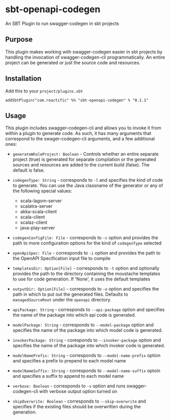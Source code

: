 # sbt-openapi-codegen
An SBT Plugin to run swagger-codegen in sbt projects

## Purpose
This plugin makes working with swagger-codegen easier in sbt projects by 
handling the invocation of swagger-codegen-cli programmatically. An entire
project can be generated or just the source code and resources. 

## Installation
Add this to your `project/plugins.sbt`
```sbtshell
addSbtPlugin("com.reactific" %% "sbt-openapi-codegen" % "0.1.1"
```

## Usage
This plugin includes swagger-codegen-cli and allows you to invoke it from 
within a plugin to generate code. As such, it has many arguments that 
correspond to the swager-codegen-cli arguments, and a few additional ones:

* `generateWholeProject: Boolean` - Controls whether an entire separate 
project (true) is generated for separate compilation or the generated sources
and resources are added to the current build (false). The default is false.


* `codegenType: String` - corresponds to `-l` and specifies the kind of code to 
generate. You can use the Java classname of the generator or any of the 
following special values:
    * scala-lagom-server
    * scalatra-server
    * akka-scala-client
    * scala-client
    * scalaz-client
    * java-play-server

* `codegenConfigFile: File` - corresponds to `-c` option and provides the path
to more configuration options for the kind of `codegenType` selected
  
* `openApiSpec: File` - corresponds to `-i` option and provides the path to 
the OpenAPI Specification input file to compile 
* `templatesDir: Option[File]` - corresponds to `-t` option and optionally
provides the path to the directory containing the moustache templates to 
use for code generation. If 'None', it uses the default templates

* `outputDir: Option[File]` - corresponds to `-o` option and specifies the path
in which to put out the generated files. Defaults to `managedSourceRoot` under
the `openapi` directory. 

* `apiPackage: String` - corresponds to `--api-package` option and specifies 
the name of the package into which api code is generated.

* `modelPackage: String` - corresponds to `--model-package` option and specifies
the name of the package into which model code is generated. 

* `invokerPackage: String` - coresponds to `--invoker-package` option and
specifies the name of the package into which invoker code is generated. 

* `modelNamePrefix: String` - corresponds to `--model-name-prefix` option and
specifies a prefix to prepend to each model name

* `modelNameSuffix: String` - corresponds to `--model-name-suffix` optoin and
specifies a suffix to append to each model name

* `verbose: Boolean` - corresponds to `-v` option and runs swagger-codegen-cli
with verbose output option turned on

* `skipOverwrite: Boolean` - corresponds to `--skip-overwrite` and specifies
if the existing files should be overwritten during the generation.

